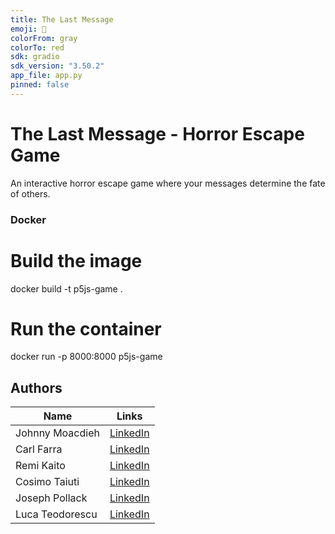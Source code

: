 ```yaml
---
title: The Last Message
emoji: 📱
colorFrom: gray
colorTo: red
sdk: gradio
sdk_version: "3.50.2"
app_file: app.py
pinned: false
---
```


# The Last Message - Horror Escape Game

An interactive horror escape game where your messages determine the fate of others.

### Docker

# Build the image

docker build -t p5js-game .

# Run the container

docker run -p 8000:8000 p5js-game

## Authors

| Name | Links |
|------|-------|
| Johnny Moacdieh | [LinkedIn](https://www.linkedin.com/in/johnny-moacdieh-935687b3/) |
| Carl Farra | [LinkedIn](https://www.linkedin.com/in/carlfarra/) |
| Remi Kaito | [LinkedIn](https://www.linkedin.com/in/remikaito/) |
| Cosimo Taiuti | [LinkedIn](https://www.linkedin.com/in/cosimotaiuti/) |
| Joseph Pollack | [LinkedIn](https://www.linkedin.com/in/josephpollack/) |
| Luca Teodorescu | [LinkedIn](https://www.linkedin.com/in/luca-teodorescu/) |



